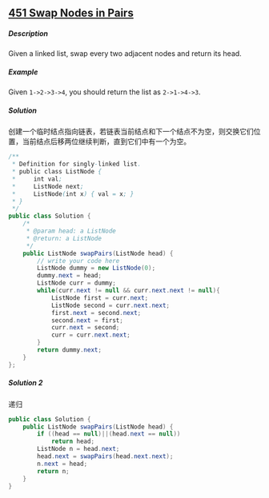 ## [451 Swap Nodes in Pairs](http://www.lintcode.com/en/problem/swap-nodes-in-pairs/)

##### Description

Given a linked list, swap every two adjacent nodes and return its head.

##### Example

Given `1->2->3->4`, you should return the list as `2->1->4->3`.

##### Solution

创建一个临时结点指向链表，若链表当前结点和下一个结点不为空，则交换它们位置，当前结点后移两位继续判断，直到它们中有一个为空。

```java
/**
 * Definition for singly-linked list.
 * public class ListNode {
 *     int val;
 *     ListNode next;
 *     ListNode(int x) { val = x; }
 * }
 */
public class Solution {
    /*
     * @param head: a ListNode
     * @return: a ListNode
     */
    public ListNode swapPairs(ListNode head) {
        // write your code here
        ListNode dummy = new ListNode(0);
        dummy.next = head;
        ListNode curr = dummy;
        while(curr.next != null && curr.next.next != null){
            ListNode first = curr.next;
            ListNode second = curr.next.next;
            first.next = second.next;
            second.next = first;
            curr.next = second;
            curr = curr.next.next;
        }
        return dummy.next;
    }
};
```

##### Solution 2

递归

```java
public class Solution {
    public ListNode swapPairs(ListNode head) {
        if ((head == null)||(head.next == null))
            return head;
        ListNode n = head.next;
        head.next = swapPairs(head.next.next);
        n.next = head;
        return n;
    }
}
```

